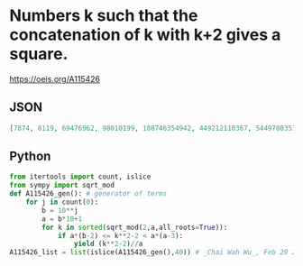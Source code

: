 # Numbers k such that the concatenation of k with k\+2 gives a square\.
https://oeis.org/A115426
## JSON
```JSON
[7874, 8119, 69476962, 98010199, 108746354942, 449212110367, 544978035127, 870501316279, 998001001999, 1428394731903223, 1499870932756487, 1806498025502498, 1830668275445687, 1911470478658759, 2255786189655202]
```
## Python
```Python
from itertools import count, islice
from sympy import sqrt_mod
def A115426_gen(): # generator of terms
    for j in count(0):
        b = 10**j
        a = b*10+1
        for k in sorted(sqrt_mod(2,a,all_roots=True)):
            if a*(b-2) <= k**2-2 < a*(a-3):
                yield (k**2-2)//a
A115426_list = list(islice(A115426_gen(),40)) # _Chai Wah Wu_, Feb 20 2024
```
